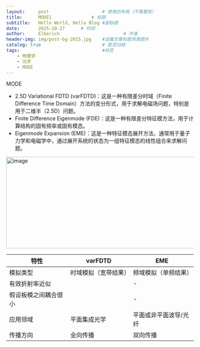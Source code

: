 ```yaml
---
layout:     post   				    # 使用的布局（不需要改）
title:      MODE1				# 标题 
subtitle:   Hello World, Hello Blog #副标题
date:       2025-10-27		# 时间
author:     Elberich 						# 作者
header-img: img/post-bg-2015.jpg 	#这篇文章标题背景图片
catalog: true 						# 是否归档
tags:								#标签
    - 物理学
    - 光学
    - MODE
---
```


MODE
- 2.5D Variational FDTD (varFDTD)：这是一种有限差分时域（Finite Difference Time Domain）方法的变分形式，用于求解电磁场问题，特别是用于二维半（2.5D）问题。
- Finite Difference Eigenmode (FDE)：这是一种有限差分特征模方法，用于计算结构的固有频率或固有模态。
- Eigenmode Expansion (EME)：这是一种特征模态展开方法，通常用于量子力学和电磁学中，通过展开系统的状态为一组特征模态的线性组合来求解问题。

<img width="568" height="246" alt="image" src="https://github.com/user-attachments/assets/36d29313-64d1-420c-bc18-6ad1236c91e6" />

| 特性                                   | varFDTD                                      | EME                                      |
|---------------------------------------|----------------------------------------------|-------------------------------------------|
| 模拟类型                               | 时域模拟（宽带结果）                          | 频域模拟（单频结果）                       |
| 有效折射率近似                         |                                              | -                                        |
| 假设板模之间耦合很小                   |                                              | -                                        |
| 应用领域                               | 平面集成光学                                  | 平面或非平面波导/光纤                     |
| 传播方向                               | 全向传播                                     | 双向传播                                  |
